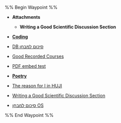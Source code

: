 
%% Begin Waypoint %%
- **Attachments**
	- **Writing a Good Scientific Discussion Section**

- **[Coding](./Coding/Coding.md)**
- [DB סיכום למבחן](./DB%20%D7%A1%D7%99%D7%9B%D7%95%D7%9D%20%D7%9C%D7%9E%D7%91%D7%97%D7%9F.md)
- [Good Recorded Courses](./Good%20Recorded%20Courses.md)
- [PDF embed test](./PDF%20embed%20test.md)
- **[Poetry](./Poetry/Poetry.md)**
- [The reason for I in HUJI](./The%20reason%20for%20I%20in%20HUJI.md)
- [Writing a Good Scientific Discussion Section](./Writing%20a%20Good%20Scientific%20Discussion%20Section.md)
- [סיכום למבחן OS](./%D7%A1%D7%99%D7%9B%D7%95%D7%9D%20%D7%9C%D7%9E%D7%91%D7%97%D7%9F%20OS.md)

%% End Waypoint %%